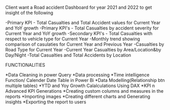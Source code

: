 Client want a Road accident Dashboard for year 2021 and 2022 to get insight of the following

-Primary KPI - Total Casualties and Total Accident values for Current Year and YoY growth
-Primary KPI's - Total Casualties by accident severity for Current Year and YoY growth
-Secondary KPI's - Total Casualties with respect to vehicle type for Current Year
-Monthly trend showing comparison of casulaties for Current Year and Previous Year
-Casualties by Road Type for Current Year
-Current Year Casualties by Area/Location&by Day/Night
-Total Casualties and Total Accidents by Location

FUNCTIONALITIES

*Data Cleaning in power Query
*Data processing
*Time intelligence Function/ Calender Date Table in Power Bi
*Data Modelling(Relationship btn multiple tables)
*YTD and Yoy Growth Calalculations Using DAX
*KPI n Advanced KPI Generations
*Creating custom columns and measures in the reports
*Importing images
*Creating different charts and Generating insights
*Exporting the report to users
